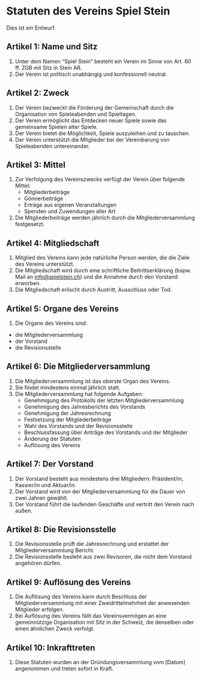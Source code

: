 # Statuten des Vereins Spiel Stein

Dies ist ein Entwurf.

## Artikel 1: Name und Sitz

1. Unter dem Namen “Spiel Stein” besteht ein Verein im Sinne von Art. 60 ff. ZGB mit Sitz in Stein AR.
2. Der Verein ist politisch unabhängig und konfessionell neutral.

## Artikel 2: Zweck

1. Der Verein bezweckt die Förderung der Gemeinschaft durch die Organisation von Spieleabenden und Spieltagen.
2. Der Verein ermöglicht das Entdecken neuer Spiele sowie das gemeinsame Spielen alter Spiele.
3. Der Verein bietet die Möglichkeit, Spiele auszuleihen und zu tauschen.
4. Der Verein unterstützt die Mitglieder bei der Vereinbarung von Spieleabenden untereinander.

## Artikel 3: Mittel

1. Zur Verfolgung des Vereinszwecks verfügt der Verein über folgende Mittel:
    * Mitgliederbeiträge
    * Gönnerbeiträge
    * Erträge aus eigenen Veranstaltungen
    * Spenden und Zuwendungen aller Art
2. Die Mitgliederbeiträge werden jährlich durch die Mitgliederversammlung festgesetzt.

## Artikel 4: Mitgliedschaft

1. Mitglied des Vereins kann jede natürliche Person werden, die die Ziele des Vereins unterstützt.
2. Die Mitgliedschaft wird durch eine schriftliche Beitrittserklärung (bspw. Mail an info@spielstein.ch) und die Annahme durch den Vorstand erworben.
3. Die Mitgliedschaft erlischt durch Austritt, Ausschluss oder Tod.

## Artikel 5: Organe des Vereins

1. Die Organe des Vereins sind:
* die Mitgliederversammlung
* der Vorstand
* die Revisionsstelle

## Artikel 6: Die Mitgliederversammlung

1. Die Mitgliederversammlung ist das oberste Organ des Vereins.
2. Sie findet mindestens einmal jährlich statt.
3. Die Mitgliederversammlung hat folgende Aufgaben:
    * Genehmigung des Protokolls der letzten Mitgliederversammlung
    * Genehmigung des Jahresberichts des Vorstands
    * Genehmigung der Jahresrechnung
    * Festsetzung der Mitgliederbeiträge
    * Wahl des Vorstands und der Revisionsstelle
    * Beschlussfassung über Anträge des Vorstands und der Mitglieder
    * Änderung der Statuten
    * Auflösung des Vereins

## Artikel 7: Der Vorstand

1. Der Vorstand besteht aus mindestens drei Mitgliedern: Präsident/in, Kassier/in und Aktuar/in.
2. Der Vorstand wird von der Mitgliederversammlung für die Dauer von zwei Jahren gewählt.
3. Der Vorstand führt die laufenden Geschäfte und vertritt den Verein nach außen.

## Artikel 8: Die Revisionsstelle

1. Die Revisionsstelle prüft die Jahresrechnung und erstattet der Mitgliederversammlung Bericht.
2. Die Revisionsstelle besteht aus zwei Revisoren, die nicht dem Vorstand angehören dürfen.

## Artikel 9: Auflösung des Vereins

1. Die Auflösung des Vereins kann durch Beschluss der Mitgliederversammlung mit einer Zweidrittelmehrheit der anwesenden Mitglieder erfolgen.
2. Bei Auflösung des Vereins fällt das Vereinsvermögen an eine gemeinnützige Organisation mit Sitz in der Schweiz, die denselben oder einen ähnlichen Zweck verfolgt.

## Artikel 10: Inkrafttreten

1. Diese Statuten wurden an der Gründungsversammlung vom [Datum] angenommen und treten sofort in Kraft.